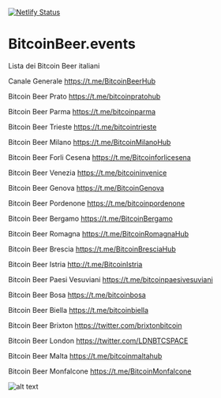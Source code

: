 [![Netlify Status](https://api.netlify.com/api/v1/badges/8e497044-67f9-4439-8b34-8ee8ec089fdf/deploy-status)](https://app.netlify.com/sites/bitcoinbeerevents/deploys)

# BitcoinBeer.events

Lista dei Bitcoin Beer italiani

Canale Generale https://t.me/BitcoinBeerHub

Bitcoin Beer Prato https://t.me/bitcoinpratohub

Bitcoin Beer Parma https://t.me/bitcoinparma

Bitcoin Beer Trieste https://t.me/bitcointrieste

Bitcoin Beer Milano https://t.me/BitcoinMilanoHub

Bitcoin Beer Forli Cesena https://t.me/Bitcoinforlicesena

Bitcoin Beer Venezia https://t.me/bitcoininvenice

Bitcoin Beer Genova https://t.me/BitcoinGenova

Bitcoin Beer Pordenone https://t.me/bitcoinpordenone

Bitcoin Beer Bergamo https://t.me/BitcoinBergamo

Bitcoin Beer Romagna https://t.me/BitcoinRomagnaHub

Bitcoin Beer Brescia https://t.me/BitcoinBresciaHub

Bitcoin Beer Istria http://t.me/BitcoinIstria

Bitcoin Beer Paesi Vesuviani https://t.me/bitcoinpaesivesuviani

Bitcoin Beer Bosa https://t.me/bitcoinbosa

Bitcoin Beer Biella https://t.me/bitcoinbiella

Bitcoin Beer Brixton https://twitter.com/brixtonbitcoin

Bitcoin Beer London https://twitter.com/LDNBTCSPACE

Bitcoin Beer Malta https://t.me/bitcoinmaltahub

Bitcoin Beer Monfalcone https://t.me/BitcoinMonfalcone

![alt text](https://github.com/Mendace/satoshibeer.org/blob/main/assets/tappo.png?raw=true) 

